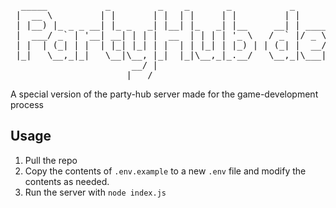 <pre>
  _____           _         _    _       _           _                                         
 |  __ \         | |       | |  | |     | |         | |                                        
 | |__) |_ _ _ __| |_ _   _| |__| |_   _| |__     __| | _____   _____  ___ _ ____   _____ _ __ 
 |  ___/ _` | '__| __| | | |  __  | | | | '_ \   / _` |/ _ \ \ / / __|/ _ \ '__\ \ / / _ \ '__|
 | |  | (_| | |  | |_| |_| | |  | | |_| | |_) | | (_| |  __/\ V /\__ \  __/ |   \ V /  __/ |   
 |_|   \__,_|_|   \__|\__, |_|  |_|\__,_|_.__/   \__,_|\___| \_/ |___/\___|_|    \_/ \___|_|   
                       __/ |                                                                   
                      |___/                                                                    
</pre>
A special version of the party-hub server made for the game-development process
## Usage
1. Pull the repo
2. Copy the contents of `.env.example` to a new `.env` file and modify the 
   contents as needed.
3. Run the server with `node index.js`
